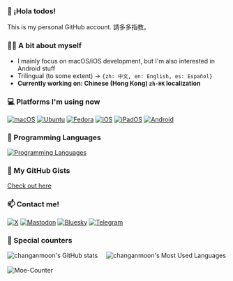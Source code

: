 ### 👋 ¡Hola todos!
This is my personal GitHub account. 請多多指教。

### 🙋‍♀️ A bit about myself
- I mainly focus on macOS/iOS development, but I'm also interested in Android stuff
- Trilingual (to some extent) -> `{zh: 中文, en: English, es: Español}`
- **Currently working on: Chinese (Hong Kong) `zh-HK` localization**

### 💻 Platforms I'm using now
[![macOS](https://img.shields.io/badge/macOS%2015-4f4f4f?style=flat-square&logo=apple&logoColor=white)](https://www.apple.com/macos/)
[![Ubuntu](https://img.shields.io/badge/Ubuntu%2023.04-E95420?style=flat-square&logo=ubuntu&logoColor=white)](https://releases.ubuntu.com/)
[![Fedora](https://img.shields.io/badge/Fedora%2037-294172?style=flat-square&logo=fedora&logoColor=white)](https://fedoraproject.org/workstation/)
[![iOS](https://img.shields.io/badge/iOS%2018-4f4f4f?style=flat-square&logo=apple&logoColor=white)](https://www.apple.com/ios/)
[![iPadOS](https://img.shields.io/badge/iPadOS%2018-4f4f4f?style=flat-square&logo=apple&logoColor=white)](https://www.apple.com/ipados/)
[![Android](https://img.shields.io/badge/Android%2015-3ddc84?style=flat-square&logo=android&logoColor=white)](https://www.android.com/)

### 🌱 Programming Languages
[![Programming Languages](https://skillicons.dev/icons?i=c,cpp,python,swift,bash,html,css,js)]()

### 📝 My GitHub Gists
[Check out here](https://gist.github.com/changanmoon)

### 📫 Contact me!
[![X](https://img.shields.io/badge/@changanmoon-000000?style=flat-square&logo=x&logoColor=white)](https://twitter.com/changanmoon)
[![Mastodon](https://img.shields.io/badge/changanmoon-6364ff?style=flat-square&logo=mastodon&logoColor=white)](https://mastodon.social/@changanmoon)
[![Bluesky](https://img.shields.io/badge/changanmoon-0285ff?style=flat-square&logo=bluesky&logoColor=white)](https://bsky.app/profile/changanmoon.bsky.social)
[![Telegram](https://img.shields.io/badge/changanmoon-26a5e4?style=flat-square&logo=telegram&logoColor=white)](https://t.me/changanmoon)

### 🔢 Special counters
![changanmoon's GitHub stats](https://github-readme-stats-git-masterrstaa-rickstaa.vercel.app/api?username=changanmoon&show_icons=true&count_private=true) &nbsp; &nbsp;
![changanmoon's Most Used Languages](https://github-readme-stats.vercel.app/api/top-langs/?username=changanmoon&show_icons=true&layout=compact) </br></br>
![Moe-Counter](https://count.getloli.com/get/@changanmoon?theme=asoul)
